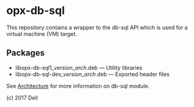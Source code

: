 # opx-db-sql
This repository contains a wrapper to the db-sql API which is used for a virtual machine (VM) target.

## Packages
- libopx-db-sql1\_*version*\_*arch*.deb — Utility libraries  
- libopx-db-sql-dev\_*version*\_*arch*.deb — Exported header files

See [Architecture](https://github.com/open-switch/opx-docs/wiki/Architecture) for more information on db-sql module.

(c) 2017 Dell
